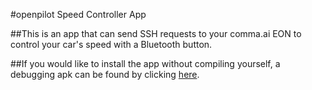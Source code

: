 #openpilot Speed Controller App

##This is an app that can send SSH requests to your comma.ai EON to control your car's speed with a Bluetooth button.

##If you would like to install the app without compiling yourself, a debugging apk can be found by clicking [here](https://github.com/ShaneSmiskol/op-speed-controller/blob/master/app-debug.apk?raw=true).
